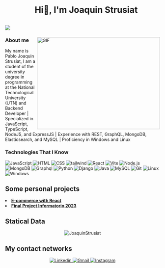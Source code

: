 <div id="user-content-toc">
  <ul align="center">
    <summary><h1 style="display: inline-block">Hi👋, I'm Joaquin Strusiat</h1></summary>
  </ul>
</div>

<img src="https://user-images.githubusercontent.com/73097560/115834477-dbab4500-a447-11eb-908a-139a6edaec5c.gif">


<div>
  <img align="right" top="500" height="300" width="400" alt="GIF" src="https://media.giphy.com/media/SWoSkN6DxTszqIKEqv/giphy.gif">

  <H3>About me</H3>
  <p>My name is Pablo Joaquin Strusiat, I am a student of the university degree in programming at the National Technological University (UTN) and Backend Developer | Specialized in JavaScript, TypeScript, NodeJS, and ExpressJS | Experience with REST, GraphQL, MongoDB, Elasticsearch, and MySQL | Proficiency in Windows and Linux</p>

 
  <h3>Technologies That I Know </h3>
  <p align="left">
    <img src="https://skillicons.dev/icons?i=javascript" alt="JavaScript" />
    <img src="https://skillicons.dev/icons?i=html" alt="HTML" />
    <img src="https://skillicons.dev/icons?i=css" alt="CSS" />
    <img src="https://skillicons.dev/icons?i=tailwind" alt="tailwind" />
    <img src="https://skillicons.dev/icons?i=react" alt="React" />
    <img src="https://skillicons.dev/icons?i=vite" alt="Vite" />
    <img src="https://skillicons.dev/icons?i=nodejs" alt="Node.js" />
    <img src="https://skillicons.dev/icons?i=mongo" alt="MongoDB" />
    <img src="https://skillicons.dev/icons?i=graphql" alt="Graphql" />
    <img src="https://skillicons.dev/icons?i=python" alt="Python" />
    <img src="https://skillicons.dev/icons?i=django" alt="Django" />
    <img src="https://skillicons.dev/icons?i=java" alt="Java" />
    <img src="https://skillicons.dev/icons?i=mysql" alt="MySQL" />
    <img src="https://skillicons.dev/icons?i=git" alt="Git" />
    <img src="https://skillicons.dev/icons?i=linux" alt="Linux" />
    <img src="https://skillicons.dev/icons?i=windows" alt="Windows" />
  </p>
</div>

## Some personal projects
<li><a href="https://js-fusion-tech.vercel.app"><strong>E-commerce with React</strong></a></li>
<li><a href="https://www.youtube.com/watch?v=8UajyIn-yr8&t=178s"><strong>Final Project Informatorio 2023</strong></a></li>


## Statical Data
<div align="center">
  <img src="https://github-readme-stats.vercel.app/api/top-langs?username=JoaquinStrusiat&locale=es&bg_color=0d1117&text_color=ffffff&layout=donut" alt="JoaquinStrusiat">
</div>


## My contact networks
<div align="center">
  <a href= "https://www.linkedin.com/in/pablo-joaquin-strusiat-8b289a279/">
      <img src="https://img.shields.io/badge/LinkedIn-0077B5?style=for-the-badge&logo=linkedin&logoColor=white" alt="Linkedin">
  </a>
  <a href= "mailto:joaquinpjs@gmail.com">
      <img src="https://img.shields.io/badge/Gmail-D14836?style=for-the-badge&logo=gmail&logoColor=white" alt="Gmail">
  </a>
  <a href= "https://www.instagram.com/joa_strusiat/">
    <img src="https://img.shields.io/badge/Instagram-E4405F?style=for-the-badge&logo=instagram&logoColor=white" alt="Instagram">
  </a>
</div>







  

